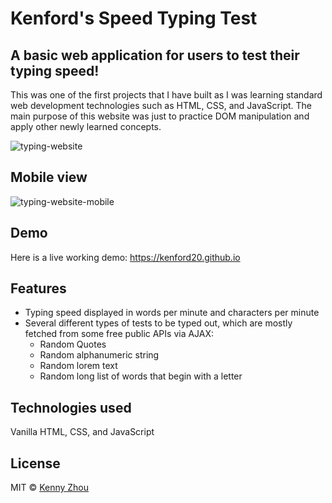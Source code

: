 # Kenford's Speed Typing Test

## A basic web application for users to test their typing speed!
This was one of the first projects that I have built as I was learning standard web development technologies such as HTML, CSS, and JavaScript. The main purpose of this website was just to practice DOM manipulation and apply other newly learned concepts.

![typing-website](https://user-images.githubusercontent.com/41027303/52193285-7ba33680-281c-11e9-8e9b-723f31b85e7f.png)

## Mobile view 
![typing-website-mobile](https://user-images.githubusercontent.com/41027303/52193953-bb1f5200-281f-11e9-91ca-252c515d1f6e.png)

## Demo
Here is a live working demo: https://kenford20.github.io

## Features
* Typing speed displayed in words per minute and characters per minute
* Several different types of tests to be typed out, which are mostly fetched from some free public APIs via AJAX: 
  * Random Quotes
  * Random alphanumeric string
  * Random lorem text
  * Random long list of words that begin with a letter

## Technologies used
Vanilla HTML, CSS, and JavaScript

## License
MIT © [Kenny Zhou](https://github.com/kenford20)

